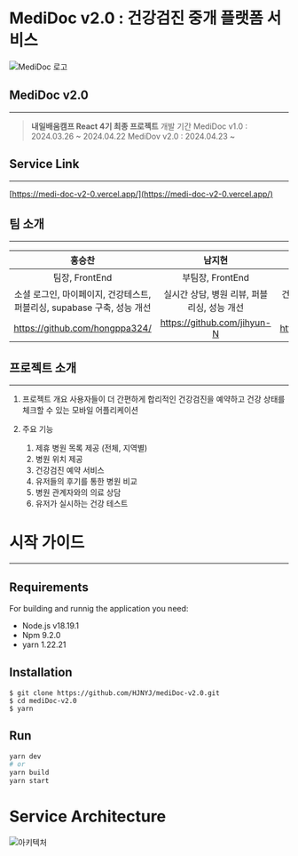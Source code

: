 # MediDoc v2.0 : 건강검진 중개 플랫폼 서비스
 ![MediDoc 로고]("/src/assets/images/banner.png)

## MediDoc v2.0
---
> **내일배움캠프 React 4기 최종 프로젝트**
> 개발 기간 
> MediDoc v1.0 : 2024.03.26 ~ 2024.04.22
> MediDov v2.0 : 2024.04.23 ~

## Service Link
---
[https://medi-doc-v2-0.vercel.app/](https://medi-doc-v2-0.vercel.app/)

## 팀 소개
---
|홍승찬|남지현|정보연|서소희|
|:----:|:----:|:----:|:----:|
|팀장, FrontEnd|부팀장, FrontEnd|팀원, FrontEnd|팀원, Designer|
|소셜 로그인, 마이페이지, 건강테스트, 퍼블리싱, supabase 구축, 성능 개선|실시간 상담, 병원 리뷰, 퍼블리싱, 성능 개선|건강검진 예약, 퍼블리싱 총괄, 성능 개선|와이어프레임, 디자인 시안 : 모바일, 데스크탑, 랜딩페이지, 로고 및 카드 이미지|
|<https://github.com/hongppa324/>|<https://github.com/jihyun-N>|<https://github.com/developeryeon>|<https://drive.google.com/file/d/12AXjNaM1uc_wc93Sm-Ylzxn1sjrycn7p/view?usp=drivesdk>|

## 프로젝트 소개
---
1. 프로젝트 개요
   사용자들이 더 간편하게 합리적인 건강검진을 예약하고 건강 상태를 체크할 수 있는 모바일 어플리케이션

2. 주요 기능
   1) 제휴 병원 목록 제공 (전체, 지역별)
   2) 병원 위치 제공
   3) 건강검진 예약 서비스
   4) 유저들의 후기를 통한 병원 비교
   5) 병원 관계자와의 의료 상담
   6) 유저가 실시하는 건강 테스트


# 시작 가이드
---
## Requirements

For building and runnig the application you need:
* Node.js v18.19.1
* Npm 9.2.0
* yarn 1.22.21  
  
## Installation
```
$ git clone https://github.com/HJNYJ/mediDoc-v2.0.git
$ cd mediDoc-v2.0
$ yarn
```

## Run
```bash
yarn dev
# or
yarn build
yarn start
```

# Service Architecture
![아키텍처]("/src/assets/images/architecture.png)